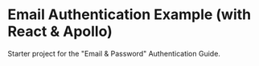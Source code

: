 # Email Authentication Example (with React & Apollo)

Starter project for the "Email & Password" Authentication Guide.
